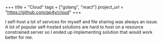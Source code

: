 +++
title = "Cloud"
tags = ["golang", "react"]
project_url = "https://github.com/ap4y/cloud"
+++

I self-host a lot of services for myself and file sharing was always
an issue. A lot of popular self-hosted solutions are hard to host on
a resource constrained server so I ended up implementing solution that
would work better for me.
